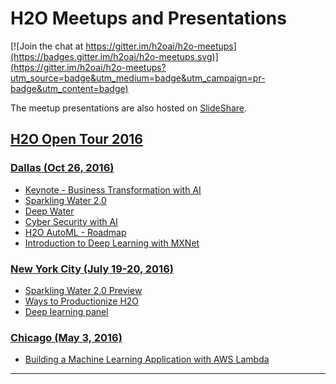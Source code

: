 # H2O Meetups and Presentations

[![Join the chat at https://gitter.im/h2oai/h2o-meetups](https://badges.gitter.im/h2oai/h2o-meetups.svg)](https://gitter.im/h2oai/h2o-meetups?utm_source=badge&utm_medium=badge&utm_campaign=pr-badge&utm_content=badge)

The meetup presentations are also hosted on [SlideShare](http://www.slideshare.net/0xdata/presentations).

## [H2O Open Tour 2016](http://open.h2o.ai)

### [Dallas (Oct 26, 2016)](http://open.h2o.ai/dallas.html)
* [Keynote - Business Transformation with AI](2016_10_26_H2O_Tour_Dallas_Keynote_Sri)
* [Sparkling Water 2.0](2016_10_26_H2O_Open_Tour_Dallas_SparklingWater_2_point_0)
* [Deep Water](2016_10_26_H2O_Open_Tour_Dallas_DeepWater)
* [Cyber Security with AI](2016_10_26_H2O_Open_Tour_Dallas_Cybersecurity)
* [H2O AutoML - Roadmap](2016_10_26_H2O_Open_Tour_Dallas_AutoML)
* [Introduction to Deep Learning with MXNet](2016_10_26_H2O_Open_Tour_Dallas_MXNet_Intro)

### [New York City (July 19-20, 2016)](http://open.h2o.ai/nyc.html)
* [Sparkling Water 2.0 Preview](2016_07_19_H2O_Open_Tour_NYC_SW)
* [Ways to Productionize H2O](2016_07_19_H2O_Open_Tour_NYC_Prod)
* [Deep learning panel](2016_07_19_H2O_Open_Tour_NYC_DL)

### [Chicago (May 3, 2016)](http://open.h2o.ai/chicago.html)
* [Building a Machine Learning Application with AWS Lambda](2016_05_03_H2O_Open_Tour_Chicago_Application)

---

